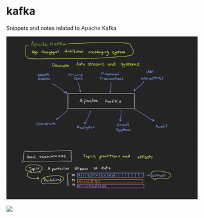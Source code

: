 # kafka
Snippets and notes related to Apache Kafka


![](kafka_basics.png)

![](producers_consumers.png)
